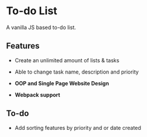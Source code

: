 # To-do List

A vanilla JS based to-do list.

## Features

* Create an unlimited amount of lists & tasks

* Able to change task name, description and priority

* __OOP and Single Page Website Design__

* __Webpack support__

## To-do

* Add sorting features by priority and or date created
